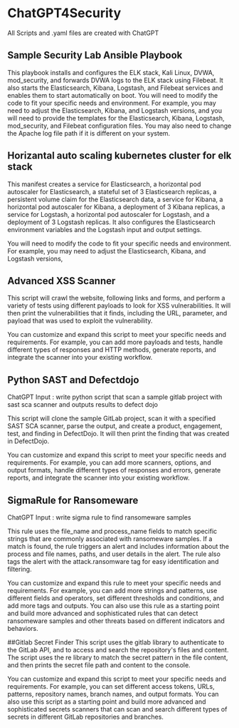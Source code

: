 # ChatGPT4Security
All Scripts and .yaml files are created with ChatGPT

## Sample Security Lab Ansible Playbook

This playbook installs and configures the ELK stack, Kali Linux, DVWA, mod_security, and forwards DVWA logs to the ELK stack using Filebeat. It also starts the Elasticsearch, Kibana, Logstash, and Filebeat services and enables them to start automatically on boot.
You will need to modify the code to fit your specific needs and environment. For example, you may need to adjust the Elasticsearch, Kibana, and Logstash versions, and you will need to provide the templates for the Elasticsearch, Kibana, Logstash, mod_security, and Filebeat configuration files. You may also need to change the Apache log file path if it is different on your system.

## Horizantal auto scaling kubernetes cluster for elk stack 
This manifest creates a service for Elasticsearch, a horizontal pod autoscaler for Elasticsearch, a stateful set of 3 Elasticsearch replicas, a persistent volume claim for the Elasticsearch data, a service for Kibana, a horizontal pod autoscaler for Kibana, a deployment of 3 Kibana replicas, a service for Logstash, a horizontal pod autoscaler for Logstash, and a deployment of 3 Logstash replicas. It also configures the Elasticsearch environment variables and the Logstash input and output settings.

You will need to modify the code to fit your specific needs and environment. For example, you may need to adjust the Elasticsearch, Kibana, and Logstash versions,

## Advanced XSS Scanner 
This script will crawl the website, following links and forms, and perform a variety of tests using different payloads to look for XSS vulnerabilities. It will then print the vulnerabilities that it finds, including the URL, parameter, and payload that was used to exploit the vulnerability.

You can customize and expand this script to meet your specific needs and requirements. For example, you can add more payloads and tests, handle different types of responses and HTTP methods, generate reports, and integrate the scanner into your existing workflow.

## Python SAST and Defectdojo 

ChatGPT Input : write python script that scan a sample gitlab project with sast sca scanner and outputs results to defect dojo


This script will clone the sample GitLab project, scan it with a specified SAST SCA scanner, parse the output, and create a product, engagement, test, and finding in DefectDojo. It will then print the finding that was created in DefectDojo.

You can customize and expand this script to meet your specific needs and requirements. For example, you can add more scanners, options, and output formats, handle different types of responses and errors, generate reports, and integrate the scanner into your existing workflow.

## SigmaRule for Ransomeware
ChatGPT Input : write sigma rule to find ransomeware samples

This rule uses the file_name and process_name fields to match specific strings that are commonly associated with ransomeware samples. If a match is found, the rule triggers an alert and includes information about the process and file names, paths, and user details in the alert. The rule also tags the alert with the attack.ransomware tag for easy identification and filtering.

You can customize and expand this rule to meet your specific needs and requirements. For example, you can add more strings and patterns, use different fields and operators, set different thresholds and conditions, and add more tags and outputs. You can also use this rule as a starting point and build more advanced and sophisticated rules that can detect ransomeware samples and other threats based on different indicators and behaviors.

##Gitlab Secret Finder
This script uses the gitlab library to authenticate to the GitLab API, and to access and search the repository's files and content. The script uses the re library to match the secret pattern in the file content, and then prints the secret file path and content to the console.

You can customize and expand this script to meet your specific needs and requirements. For example, you can set different access tokens, URLs, patterns, repository names, branch names, and output formats. You can also use this script as a starting point and build more advanced and sophisticated secrets scanners that can scan and search different types of secrets in different GitLab repositories and branches.

